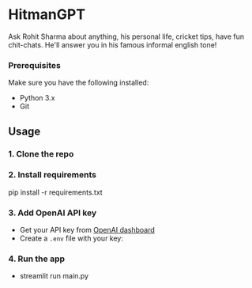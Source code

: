 # HitmanGPT
Ask Rohit Sharma about anything, his personal life, cricket tips, have fun chit-chats. He'll answer you in his famous informal english tone!

### Prerequisites

Make sure you have the following installed:

- Python 3.x
- Git

## Usage

### 1. Clone the repo


### 2. Install requirements
pip install -r requirements.txt

### 3. Add OpenAI API key 

- Get your API key from [OpenAI dashboard](https://platform.openai.com/account/api-keys)
- Create a `.env` file with your key:


### 4. Run the app

- streamlit run main.py
